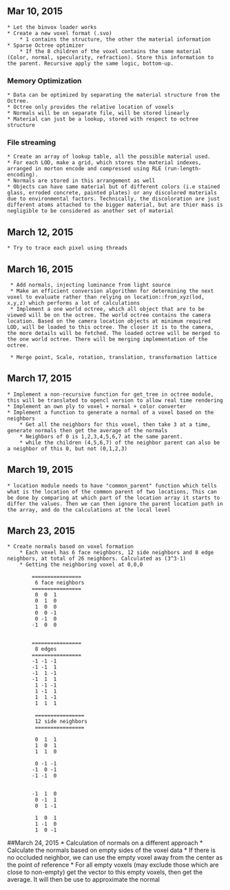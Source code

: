 ## Mar 10, 2015

	* Let the binvox loader works
	* Create a new voxel format (.svo)
		* 1 contains the structure, the other the material information
	* Sparse Octree optimizer
		* If the 8 children of the voxel contains the same material (Color, normal, specularity, refraction). Store this information to the parent. Recursive apply the same logic, bottom-up.
	
### Memory Optimization
	* Data can be optimized by separating the material structure from the Octree.
	* Octree only provides the relative location of voxels
	* Normals will be on separate file, will be stored linearly
	* Material can just be a lookup, stored with respect to octree structure

### File streaming
	* Create an array of lookup table, all the possible material used.
	* For each LOD, make a grid, which stores the material indexes, arranged in morton encode and compressed using RLE (run-length-encoding).
	* Normals are stored in this arrangement as well
	* Objects can have same material but of different colors (i.e stained glass, erroded concrete, painted plates) or any discolored materials due to environmental factors. Technically, the discoloration are just different atoms attached to the bigger material, but are thier mass is negligible to be considered as another set of material
	

## March 12, 2015

	* Try to trace each pixel using threads		
	
## March 16, 2015
	 
	 * Add normals, injecting luminance from light source
	 * Make an efficient conversion algorithmn for determining the next voxel to evaluate rather than relying on location::from_xyz(lod, x,y,z) which performs a lot of calculations
	 * Implement a one world octree, which all object that are to be viewed will be on the octree. The world octree contains the camera location. Based on the camera location objects at minimum required LOD, will be loaded to this octree. The closer it is to the camera, the more details will be fetched. The loaded octree will be merged to the one world octree. There will be merging implementation of the octree.

	 * Merge point, Scale, rotation, translation, transformation lattice
	 
## March 17, 2015
	
	* Implement a non-recursive function for get_tree in octree module, this will be translated to opencl version to allow real time rendering
	* Implement an own ply to voxel + normal + color converter
	* Implement a function to generate a normal of a voxel based on the neighbors
		* Get all the neighbors for this voxel, then take 3 at a time, generate normals then get the average of the normals
		* Neighbors of 0 is 1,2,3,4,5,6,7 at the same parent.
		* while the children (4,5,6,7) of the neighbor parent can also be a neighbor of this 0, but not (0,1,2,3) 
	
	
## March 19, 2015
	* location module needs to have "common_parent" function which tells what is the location of the common parent of two locations, This can be done by comparing at which part of the location array it starts to differ the values. Then we can then ignore the parent location path in the array, and do the calculations at the local level 
	
## March 23, 2015
    * Create normals based on voxel formation
        * Each voxel has 6 face neighbors, 12 side neighbors and 8 edge neighbors, at total of 26 neighbors. Calculated as (3^3-1)
        * Getting the neighboring voxel at 0,0,0

            ================
             6 face neighbors          
            ================
             0  0  1
             0  1  0
             1  0  0
             0  0 -1
             0 -1  0
            -1  0  0
              
             
            ================
             8 edges         
            ================        	
            -1 -1 -1 
            -1 -1  1
            -1  1 -1
            -1  1  1
             1 -1 -1
             1 -1  1
             1  1 -1	
             1  1  1 
             
             ================
             12 side neighbors       
             ================   
             
             0  1  1
             1  0  1
             1  1  0
             
             0 -1 -1
            -1  0 -1
            -1 -1  0


            -1  1  0
             0 -1  1
             0  1 -1

             1  0  1
             1 -1  0
             1  0 -1
         
##March 24, 2015
	* Calculation of normals on a different approach
		* Calculate the normals based on empty sides of the voxel data
		* If there is no occluded neighbor, we can use the empty voxel away from  the center as the point of reference
		* For all empty voxels (may exclude those which are close to non-empty) get the vector to this empty voxels, then get the average. It will then be use to approximate the normal